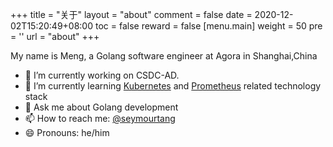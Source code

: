 +++
title = "关于"
layout = "about"
comment = false
date = 2020-12-02T15:20:49+08:00
toc = false
reward = false
[menu.main]
  weight = 50
  pre = '<i class="fas fa-fw fa-file-archive"></i>'
  url = "about"
+++

My name is Meng, a Golang software engineer at Agora in Shanghai,China
- 🔭 I’m currently working on CSDC-AD.
- 🌱 I’m currently learning [Kubernetes](https://kubernetes.io/) and [Prometheus](https://prometheus.io/) related technology stack
- 💬 Ask me about Golang development
- 📫 How to reach me: [@seymourtang](mailto:tangxianmeng@live.com)
- 😄 Pronouns: he/him